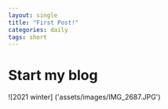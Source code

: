 ```yaml
---
layout: single
title: "First Post!"
categories: daily
tags: short
---
```


# Start my blog
![2021 winter] ('assets/images/IMG_2687.JPG')
